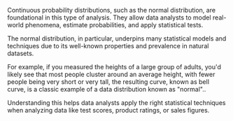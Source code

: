 Continuous probability distributions, such as the normal distribution, are foundational in this type of analysis. They allow data analysts to model real-world phenomena, estimate probabilities, and apply statistical tests. 

The normal distribution, in particular, underpins many statistical models and techniques due to its well-known properties and prevalence in natural datasets.

For example, if you measured the heights of a large group of adults, you'd likely see that most people cluster around an average height, with fewer people being very short or very tall, the resulting curve, known as bell curve, is a classic example of a data distribution known as "normal"..

Understanding this helps data analysts apply the right statistical techniques when analyzing data like test scores, product ratings, or sales figures. 